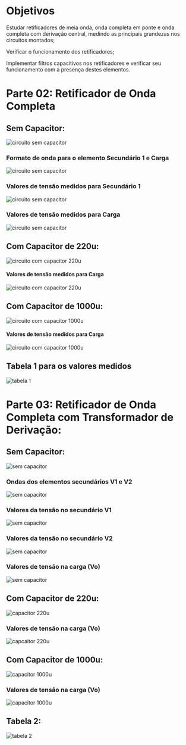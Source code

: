 # Objetivos

Estudar retificadores de meia onda, onda completa em ponte e onda completa com
derivação central, medindo as principais grandezas nos circuitos montados;

Verificar o funcionamento dos retificadores;

Implementar filtros capacitivos nos retificadores e verificar seu funcionamento com a
presença destes elementos.

# Parte 02: Retificador de Onda Completa

## Sem Capacitor:

![circuito sem capacitor](https://i.imgur.com/HcxywWY.jpg)

### Formato de onda para o elemento Secundário 1 e Carga

![circuito sem capacitor](https://i.imgur.com/29tTdmp.jpg)

### Valores de tensão medidos para Secundário 1

![circuito sem capacitor](https://i.imgur.com/krASK7u.jpg)

### Valores de tensão medidos para Carga

![circuito sem capacitor](https://i.imgur.com/xuNsovQ.jpg)

## Com Capacitor de 220u:

![circuito com capacitor 220u](https://i.imgur.com/g66Y23b.jpg)

#### Valores de tensão medidos para Carga

![circuito com capacitor 220u](https://i.imgur.com/g0TCL7j.jpg)

## Com Capacitor de 1000u:

![circuito com capacitor 1000u](https://i.imgur.com/PeV4Qkr.jpg)

#### Valores de tensão medidos para Carga

![circuito com capacitor 1000u](https://i.imgur.com/okWVUOB.jpg)

## Tabela 1 para os valores medidos

![tabela 1](https://i.imgur.com/yWs3t6D.jpg)

# Parte 03: Retificador de Onda Completa com Transformador de Derivação:

## Sem Capacitor:

![sem capacitor](https://i.imgur.com/6RX87He.jpg)

### Ondas dos elementos secundários V1 e V2

![sem capacitor](https://i.imgur.com/Ze89HWL.jpg)

### Valores da tensão no secundário V1

![sem capacitor](https://i.imgur.com/wdUKBzX.jpg)

### Valores da tensão no secundário V2

![sem capacitor](https://i.imgur.com/Zh5xzX7.jpg)

### Valores de tensão na carga (Vo)

![sem capacitor](https://i.imgur.com/GYW3zt6.jpg)

## Com Capacitor de 220u:

![capacitor 220u](https://i.imgur.com/L1EZqHW.jpg)

### Valores de tensão na carga (Vo)

![capcaitor 220u](https://i.imgur.com/BulB0Xd.jpg)

## Com Capacitor de 1000u:

![capacitor 1000u](https://i.imgur.com/j69eGpJ.jpg)

### Valores de tensão na carga (Vo)

![capacitor 1000u](https://i.imgur.com/f0uO22R.jpg)

## Tabela 2:

![tabela 2](https://i.imgur.com/9smnLHb.jpg)
